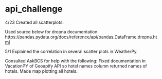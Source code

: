 
# api_challenge

4/23
Created all scatterplots.

Used source below for dropna documentation.
https://pandas.pydata.org/docs/reference/api/pandas.DataFrame.dropna.html

5/1 
Explained the correlation in several scatter plots in WeatherPy.

Consulted AskBCS for help with the following:
Fixed documentation in VacationPY of Geoapify API so hotel names column returned names of hotels.
Made map plotting all hotels.
